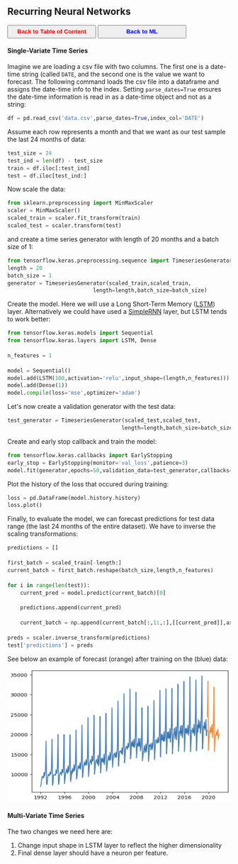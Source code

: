 ## Recurring Neural Networks

<a><button name="button" style = "color:red;width:200px;height:30px;cursor:pointer" onclick="window.location.href='https://reynier0611.github.io';">**Back to Table of Content**</button></a> <a><button name="button" style = "color:blue;width:200px;height:30px;cursor:pointer" onclick="window.location.href='https://reynier0611.github.io/ml/ml.html';">**Back to ML**</button></a>

#### Single-Variate Time Series

Imagine we are loading a csv file with two columns. The first one is a date-time string (called ```DATE```, and the second one is the value we want to forecast. The following command loads the csv file into a dataframe and assigns the date-time info to the index. Setting ```parse_dates=True``` ensures the date-time information is read in as a date-time object and not as a string:

```python
df = pd.read_csv('data.csv',parse_dates=True,index_col='DATE')
```

Assume each row represents a month and that we want as our test sample the last 24 months of data:

```python
test_size = 24
test_ind = len(df) - test_size
train = df.iloc[:test_ind]
test = df.iloc[test_ind:]
```

Now scale the data:

```python
from sklearn.preprocessing import MinMaxScaler
scaler = MinMaxScaler()
scaled_train = scaler.fit_transform(train)
scaled_test = scaler.transform(test)
```

and create a time series generator with length of 20 months and a batch size of 1:

```python
from tensorflow.keras.preprocessing.sequence import TimeseriesGenerator
length = 20
batch_size = 1
generator = TimeseriesGenerator(scaled_train,scaled_train,
                           length=length,batch_size=batch_size)
```

Create the model. Here we will use a Long Short-Term Memory ([LSTM](https://keras.io/api/layers/recurrent_layers/lstm/)) layer. Alternatively we could have used a [SimpleRNN](https://keras.io/api/layers/recurrent_layers/simple_rnn/) layer, but LSTM tends to work better:

```python
from tensorflow.keras.models import Sequential
from tensorflow.keras.layers import LSTM, Dense

n_features = 1

model = Sequential()
model.add(LSTM(100,activation='relu',input_shape=(length,n_features)))
model.add(Dense(1))
model.compile(loss='mse',optimizer='adam')
```

Let's now create a validation generator with the test data:

```python
test_generator = TimeseriesGenerator(scaled_test,scaled_test,
                                    length=length,batch_size=batch_size)
```

Create and early stop callback and train the model:

```python
from tensorflow.keras.callbacks import EarlyStopping
early_stop = EarlyStopping(monitor='val_loss',patience=3)
model.fit(generator,epochs=50,validation_data=test_generator,callbacks=[early_stop])
```

Plot the history of the loss that occured during training:

```python
loss = pd.DataFrame(model.history.history)
loss.plot()
```

Finally, to evaluate the model, we can forecast predictions for test data range (the last 24 months of the entire dataset). We have to inverse the scaling transformations:

```python
predictions = []

first_batch = scaled_train[-length:]
current_batch = first_batch.reshape(batch_size,length,n_features)

for i in range(len(test)):
    current_pred = model.predict(current_batch)[0]
    
    predictions.append(current_pred)
    
    current_batch = np.append(current_batch[:,1:,:],[[current_pred]],axis=1)

preds = scaler.inverse_transform(predictions)
test['predictions'] = preds
```

See below an example of forecast (orange) after training on the (blue) data:

<img src="img/rnn_forecast.jpg" width="600" height="300" style="float: center;" />

#### Multi-Variate Time Series

The two changes we need here are:

1. Change input shape in LSTM layer to reflect the higher dimensionality
2. Final dense layer should have a neuron per feature.
